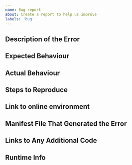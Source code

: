 ```yaml
---
name: Bug report
about: Create a report to help us improve
labels: 'bug'
---
```


<!--- Please provide us the following info -->

## Description of the Error

<!--- Tell us what happened -->

## Expected Behaviour

<!--- Tell us what should happen -->

## Actual Behaviour

<!--- Tell us what happens instead of the expected behavior -->

## Steps to Reproduce

<!--- A set of specific instructions to reproduce the bug. Include code, if relevant -->

## Link to online environment

<!--- Please provide a link to Stackblitz or similar tool that allows us to reproduce your error in a preconfigured online environment -->

<!--- If you provided a link to Stackblitz or similar, you can ignore the remaining fields.
Otherwise, please provide the following information -->

## Manifest File That Generated the Error

<!--- Provide the manifest file that you ran that generated the error-->

## Links to Any Additional Code

<!--- E.g. your plugin code, it must be available online -->

## Runtime Info

<!--- Such as OS, node version, package.json, IF version -->
